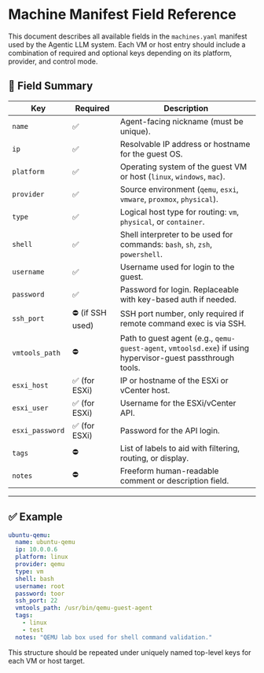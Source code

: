 # Machine Manifest Field Reference

This document describes all available fields in the `machines.yaml` manifest used by the Agentic LLM system. Each VM or host entry should include a combination of required and optional keys depending on its platform, provider, and control mode.

## 🧾 Field Summary

| Key             | Required         | Description                                                                                                 |
|-----------------|------------------|-------------------------------------------------------------------------------------------------------------|
| `name`          | ✅                | Agent-facing nickname (must be unique).                                                                     |
| `ip`            | ✅                | Resolvable IP address or hostname for the guest OS.                                                         |
| `platform`      | ✅                | Operating system of the guest VM or host (`linux`, `windows`, `mac`).                                       |
| `provider`      | ✅                | Source environment (`qemu`, `esxi`, `vmware`, `proxmox`, `physical`).                                       |
| `type`          | ✅                | Logical host type for routing: `vm`, `physical`, or `container`.                                            |
| `shell`         | ✅                | Shell interpreter to be used for commands: `bash`, `sh`, `zsh`, `powershell`.                               |
| `username`      | ✅                | Username used for login to the guest.                                                                       |
| `password`      | ✅                | Password for login. Replaceable with key-based auth if needed.                                              |
| `ssh_port`      | ⛔️ (if SSH used) | SSH port number, only required if remote command exec is via SSH.                                           |
| `vmtools_path`  | ⛔️               | Path to guest agent (e.g., `qemu-guest-agent`, `vmtoolsd.exe`) if using hypervisor-guest passthrough tools. |
| `esxi_host`     | ✅ (for ESXi)     | IP or hostname of the ESXi or vCenter host.                                                                 |
| `esxi_user`     | ✅ (for ESXi)     | Username for the ESXi/vCenter API.                                                                          |
| `esxi_password` | ✅ (for ESXi)     | Password for the API login.                                                                                 |
| `tags`          | ⛔️               | List of labels to aid with filtering, routing, or display.                                                  |
| `notes`         | ⛔️               | Freeform human-readable comment or description field.                                                       |

---

## ✅ Example

```yaml
ubuntu-qemu:
  name: ubuntu-qemu
  ip: 10.0.0.6
  platform: linux
  provider: qemu
  type: vm
  shell: bash
  username: root
  password: toor
  ssh_port: 22
  vmtools_path: /usr/bin/qemu-guest-agent
  tags:
    - linux
    - test
  notes: "QEMU lab box used for shell command validation."
```

This structure should be repeated under uniquely named top-level keys for each VM or host target.

